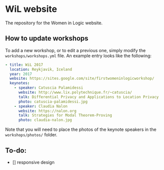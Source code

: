 # WiL website

The repository for the Women in Logic website.


## How to update workshops

To add a new workshop, or to edit a previous one, simply modify the `workshops/workshops.yml` file.
An example entry looks like the following:

```yaml
- title: WiL 2017
  location: Reykjavik, Iceland
  year: 2017
  website: https://sites.google.com/site/firstwomeninlogicworkshop/
  keynotes:
    - speaker: Catuscia Palamidessi
      website: http://www.lix.polytechnique.fr/~catuscia/
      talk: Differential Privacy and Applications to Location Privacy
      photo: catuscia-palamidessi.jpg
    - speaker: Claudia Nalon
      website: https://nalon.org
      talk: Strategies for Modal Theorem-Proving
      photo: claudia-nalon.jpg
```

Note that you will need to place the photos of the keynote speakers in the `workshops/photos/` folder.


## To-do:

- [] responsive design
